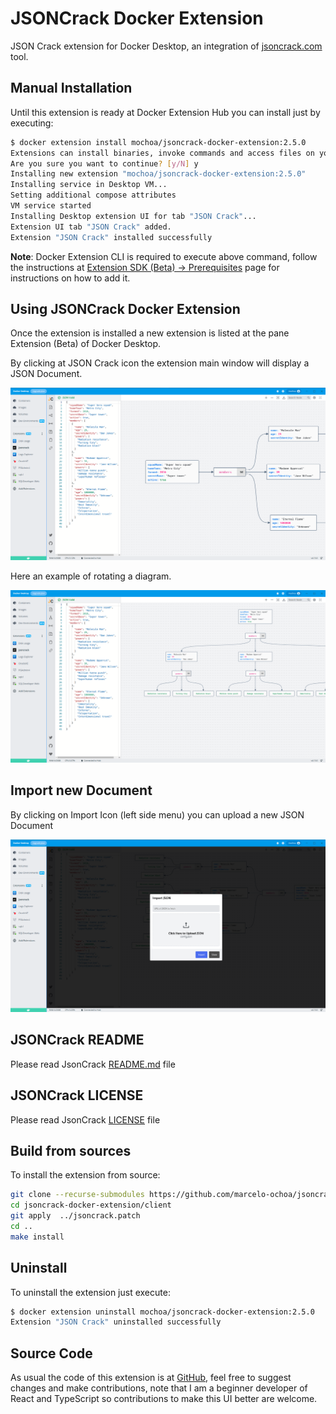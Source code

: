 # JSONCrack Docker Extension

JSON Crack extension for Docker Desktop, an integration of [jsoncrack.com](https://jsoncrack.com) tool.

## Manual Installation

Until this extension is ready at Docker Extension Hub you can install just by executing:

```bash
$ docker extension install mochoa/jsoncrack-docker-extension:2.5.0
Extensions can install binaries, invoke commands and access files on your machine. 
Are you sure you want to continue? [y/N] y
Installing new extension "mochoa/jsoncrack-docker-extension:2.5.0"
Installing service in Desktop VM...
Setting additional compose attributes
VM service started
Installing Desktop extension UI for tab "JSON Crack"...
Extension UI tab "JSON Crack" added.
Extension "JSON Crack" installed successfully
```

**Note**: Docker Extension CLI is required to execute above command, follow the instructions at [Extension SDK (Beta) -> Prerequisites](https://docs.docker.com/desktop/extensions-sdk/#prerequisites) page for instructions on how to add it.

## Using JSONCrack Docker Extension

Once the extension is installed a new extension is listed at the pane Extension (Beta) of Docker Desktop.

By clicking at JSON Crack icon the extension main window will display a JSON Document.

![Sample Document](docs/images/screenshot2.png?raw=true)

Here an example of rotating a diagram.

![Rotated Diagram](docs/images/screenshot3.png?raw=true)

## Import new Document

By clicking on Import Icon (left side menu) you can upload a new JSON Document

![Upload Document](docs/images/screenshot4.png?raw=true)

## JSONCrack README

Please read JsonCrack [README.md](https://github.com/AykutSarac/jsoncrack.com/blob/main/README.md) file

## JSONCrack LICENSE

Please read JsonCrack [LICENSE](https://github.com/AykutSarac/jsoncrack.com/blob/main/LICENSE) file

## Build from sources

To install the extension from source:

```bash
git clone --recurse-submodules https://github.com/marcelo-ochoa/jsoncrack-docker-extension
cd jsoncrack-docker-extension/client
git apply  ../jsoncrack.patch
cd ..
make install
```

## Uninstall

To uninstall the extension just execute:

```bash
$ docker extension uninstall mochoa/jsoncrack-docker-extension:2.5.0
Extension "JSON Crack" uninstalled successfully
```

## Source Code

As usual the code of this extension is at [GitHub](https://github.com/marcelo-ochoa/jsoncrack-docker-extension), feel free to suggest changes and make contributions, note that I am a beginner developer of React and TypeScript so contributions to make this UI better are welcome.
